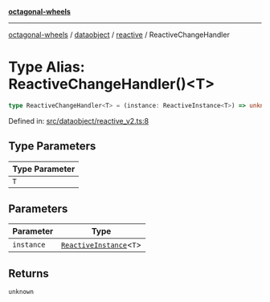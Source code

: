 [**octagonal-wheels**](../../../README.md)

***

[octagonal-wheels](../../../modules.md) / [dataobject](../../README.md) / [reactive](../README.md) / ReactiveChangeHandler

# Type Alias: ReactiveChangeHandler()\<T\>

```ts
type ReactiveChangeHandler<T> = (instance: ReactiveInstance<T>) => unknown;
```

Defined in: [src/dataobject/reactive\_v2.ts:8](https://github.com/vrtmrz/octagonal-wheels/blob/main/src/dataobject/reactive_v2.ts#L8)

## Type Parameters

| Type Parameter |
| ------ |
| `T` |

## Parameters

| Parameter | Type |
| ------ | ------ |
| `instance` | [`ReactiveInstance`](../ReactiveInstance/README.md)\<`T`\> |

## Returns

`unknown`
